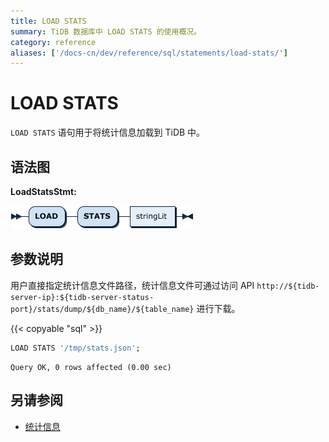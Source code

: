 ```yaml
---
title: LOAD STATS
summary: TiDB 数据库中 LOAD STATS 的使用概况。
category: reference
aliases: ['/docs-cn/dev/reference/sql/statements/load-stats/']
---
```


# LOAD STATS

`LOAD STATS` 语句用于将统计信息加载到 TiDB 中。

## 语法图

**LoadStatsStmt:**

![LoadStatsStmt](/media/sqlgram/LoadStatsStmt.png)

## 参数说明

用户直接指定统计信息文件路径，统计信息文件可通过访问 API `http://${tidb-server-ip}:${tidb-server-status-port}/stats/dump/${db_name}/${table_name}` 进行下载。

{{< copyable "sql" >}}

```sql
LOAD STATS '/tmp/stats.json';
```

```
Query OK, 0 rows affected (0.00 sec)
```


## 另请参阅

* [统计信息](/statistics.md)
